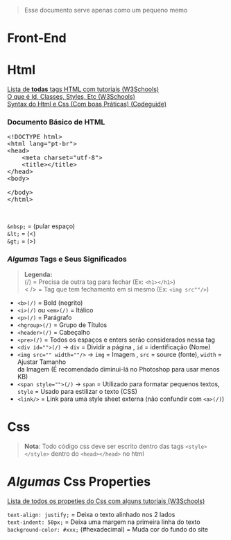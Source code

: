 > Esse documento serve apenas como um pequeno memo

# Front-End
# Html

[Lista de **todas** tags HTML com tutoriais (W3Schools)](https://www.w3schools.com/tags/default.asp)<br>
[O que é Id, Classes, Styles, Etc (W3Schools)](https://www.w3schools.com/Html/default.asp)<br>
[Syntax do Html e Css (Com boas Práticas) (Codeguide)](http://codeguide.co/#html)

### Documento Básico de HTML

<pre>&lt;!DOCTYPE html&gt; 
&lt;html lang="pt-br"&gt; 
&lt;head&gt; 
&nbsp;&nbsp;&nbsp;&nbsp;&lt;meta charset="utf-8"&gt; 
&nbsp;&nbsp;&nbsp;&nbsp;&lt;title&gt;&lt;/title&gt; 
&lt;/head&gt; 
&lt;body&gt;<br>
&lt;/body&gt; 
&lt;/html&gt; </pre><br>
`&nbsp;` = (pular espaço) <br>
`&lt;` = (<) <br>
`&gt;` = (>) <br>

### _Algumas_ Tags e Seus Significados
> **Legenda:** <br>(/) = Precisa de outra tag para fechar (Ex: `<h1></h1>`) <br><  /> = Tag que tem fechamento em si mesmo (Ex: `<img src""/>`) <br>

* `<b>(/)` = Bold (negrito)
* `<i>(/)` ou `<em>(/)` = Itálico
* `<p>(/)` = Parágrafo
* `<hgroup>(/)` = Grupo de Títulos
* `<header>(/)` = Cabeçalho
* `<pre>(/)` = Todos os espaços e enters serão considerados nessa tag
* `<div id="">(/)` &rarr; `div` = Dividir a página , `id` = identificação (Nome) 
* `<img src="" width=""/>` &rarr; `img` = Imagem , `src` = source (fonte), `width` = Ajustar Tamanho<br> da Imagem (É recomendado diminui-lá no Photoshop para usar menos KB)
* `<span style="">(/)` &rarr; `span` = Utilizado para formatar pequenos textos, `style` = Usado para estilizar o texto (CSS)
* `<link/>` = Link para uma style sheet externa (não confundir com `<a>(/)`)

# Css

> **Nota**: Todo código css deve ser escrito dentro das tags `<style></style>` dentro do `<head></head>` no html

# _Algumas_ Css Properties

[Lista de todos os propeties do Css com alguns tutoriais (W3Schools)](https://www.w3schools.com/cssref/default.asp)<br> 

`text-align: justify;` = Deixa o texto alinhado nos 2 lados<br>
`text-indent: 50px;` = Deixa uma margem na primeira linha do texto<br>
`background-color: #xxx;` (#hexadecimal) = Muda cor do fundo do site<br>

